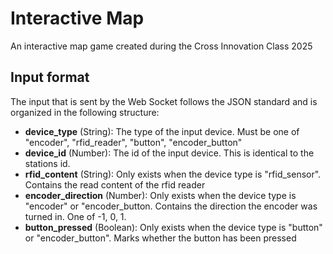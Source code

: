# Interactive Map

An interactive map game created during the Cross Innovation Class 2025

## Input format

The input that is sent by the Web Socket follows the JSON standard and is organized in the following structure:

- **device_type** (String): The type of the input device. Must be one of "encoder", "rfid_reader", "button", "encoder_button"
- **device_id** (Number): The id of the input device. This is identical to the stations id.
- **rfid_content** (String): Only exists when the device type is "rfid_sensor". Contains the read content of the rfid reader
- **encoder_direction** (Number): Only exists when the device type is "encoder" or "encoder_button. Contains the direction the encoder was turned in. One of -1, 0, 1.
- **button_pressed** (Boolean): Only exists when the device type is "button" or "encoder_button". Marks whether the button has been pressed
